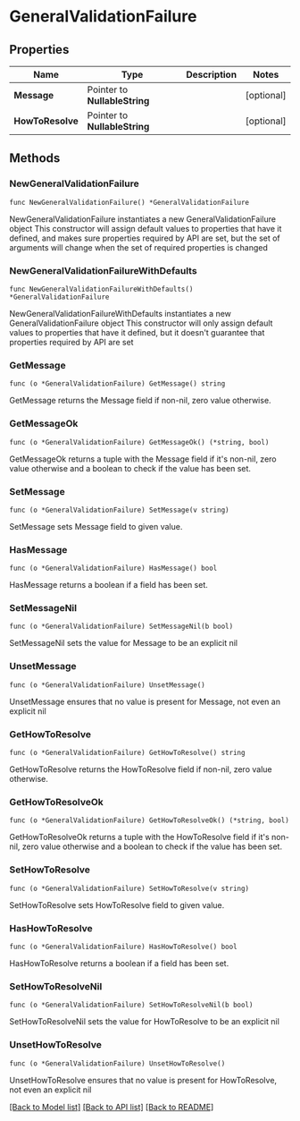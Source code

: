 # GeneralValidationFailure

## Properties

Name | Type | Description | Notes
------------ | ------------- | ------------- | -------------
**Message** | Pointer to **NullableString** |  | [optional] 
**HowToResolve** | Pointer to **NullableString** |  | [optional] 

## Methods

### NewGeneralValidationFailure

`func NewGeneralValidationFailure() *GeneralValidationFailure`

NewGeneralValidationFailure instantiates a new GeneralValidationFailure object
This constructor will assign default values to properties that have it defined,
and makes sure properties required by API are set, but the set of arguments
will change when the set of required properties is changed

### NewGeneralValidationFailureWithDefaults

`func NewGeneralValidationFailureWithDefaults() *GeneralValidationFailure`

NewGeneralValidationFailureWithDefaults instantiates a new GeneralValidationFailure object
This constructor will only assign default values to properties that have it defined,
but it doesn't guarantee that properties required by API are set

### GetMessage

`func (o *GeneralValidationFailure) GetMessage() string`

GetMessage returns the Message field if non-nil, zero value otherwise.

### GetMessageOk

`func (o *GeneralValidationFailure) GetMessageOk() (*string, bool)`

GetMessageOk returns a tuple with the Message field if it's non-nil, zero value otherwise
and a boolean to check if the value has been set.

### SetMessage

`func (o *GeneralValidationFailure) SetMessage(v string)`

SetMessage sets Message field to given value.

### HasMessage

`func (o *GeneralValidationFailure) HasMessage() bool`

HasMessage returns a boolean if a field has been set.

### SetMessageNil

`func (o *GeneralValidationFailure) SetMessageNil(b bool)`

 SetMessageNil sets the value for Message to be an explicit nil

### UnsetMessage
`func (o *GeneralValidationFailure) UnsetMessage()`

UnsetMessage ensures that no value is present for Message, not even an explicit nil
### GetHowToResolve

`func (o *GeneralValidationFailure) GetHowToResolve() string`

GetHowToResolve returns the HowToResolve field if non-nil, zero value otherwise.

### GetHowToResolveOk

`func (o *GeneralValidationFailure) GetHowToResolveOk() (*string, bool)`

GetHowToResolveOk returns a tuple with the HowToResolve field if it's non-nil, zero value otherwise
and a boolean to check if the value has been set.

### SetHowToResolve

`func (o *GeneralValidationFailure) SetHowToResolve(v string)`

SetHowToResolve sets HowToResolve field to given value.

### HasHowToResolve

`func (o *GeneralValidationFailure) HasHowToResolve() bool`

HasHowToResolve returns a boolean if a field has been set.

### SetHowToResolveNil

`func (o *GeneralValidationFailure) SetHowToResolveNil(b bool)`

 SetHowToResolveNil sets the value for HowToResolve to be an explicit nil

### UnsetHowToResolve
`func (o *GeneralValidationFailure) UnsetHowToResolve()`

UnsetHowToResolve ensures that no value is present for HowToResolve, not even an explicit nil

[[Back to Model list]](../README.md#documentation-for-models) [[Back to API list]](../README.md#documentation-for-api-endpoints) [[Back to README]](../README.md)


